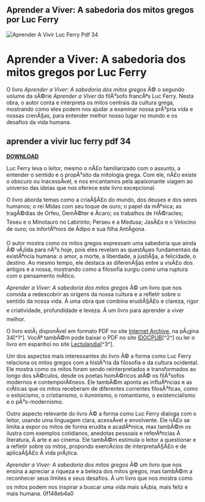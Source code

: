 ## Aprender a Viver: A sabedoria dos mitos gregos por Luc Ferry

 
![Aprender A Vivir Luc Ferry Pdf 34](https://encrypted-tbn3.gstatic.com/images?q=tbn:ANd9GcQsEc4mHpr_rmWiSE79g83uxW-_inb9L7UXpcEvQpJvFJT0MFQlybi0MqL2)

 
# Aprender a Viver: A sabedoria dos mitos gregos por Luc Ferry
 
O livro *Aprender a Viver: A sabedoria dos mitos gregos* Ã© o segundo volume da sÃ©rie *Aprender a Viver* do filÃ³sofo francÃªs Luc Ferry. Nesta obra, o autor conta e interpreta os mitos centrais da cultura grega, mostrando como eles podem nos ajudar a examinar nossa prÃ³pria vida e nossas crenÃ§as, para entender melhor nosso lugar no mundo e os desafios da vida humana.
 
## aprender a vivir luc ferry pdf 34


[**DOWNLOAD**](https://conttooperting.blogspot.com/?l=2tK67J)

 
Luc Ferry leva o leitor, mesmo o nÃ£o familiarizado com o assunto, a entender o sentido e o propÃ³sito da mitologia grega. Com ele, nÃ£o existe o obscuro ou inacessÃ­vel, e nos encantamos pela apaixonante viagem ao universo das ideias que nos oferece este livro excepcional.
 
O livro aborda temas como a criaÃ§Ã£o do mundo, dos deuses e dos seres humanos; o rei Midas com seu toque de ouro; o papel da mÃºsica; as tragÃ©dias de Orfeu, DemÃ©ter e Ãcaro; os trabalhos de HÃ©racles; Teseu e o Minotauro no Labirinto; Perseu e a Medusa; JasÃ£o e o Velocino de ouro; os infortÃºnios de Ãdipo e sua filha AntÃ­gona.
 
O autor mostra como os mitos gregos expressam uma sabedoria que ainda Ã© vÃ¡lida para nÃ³s hoje, pois eles revelam as questÃµes fundamentais da existÃªncia humana: o amor, a morte, a liberdade, a justiÃ§a, a felicidade, o destino. Ao mesmo tempo, ele destaca as diferenÃ§as entre a visÃ£o dos antigos e a nossa, mostrando como a filosofia surgiu como uma ruptura com o pensamento mÃ­tico.
 
*Aprender a Viver: A sabedoria dos mitos gregos* Ã© um livro que nos convida a redescobrir as origens da nossa cultura e a refletir sobre o sentido da nossa vida. Ã uma obra que combina erudiÃ§Ã£o e clareza, rigor e criatividade, profundidade e leveza. Ã um livro para aprender a viver melhor.
 
O livro estÃ¡ disponÃ­vel em formato PDF no site [Internet Archive](https://archive.org/details/luc-ferry-aprender-a-viver-02-a-sabedoria-dos-mitos-gregos), na pÃ¡gina 34[^1^]. VocÃª tambÃ©m pode baixar o PDF no site [IDOCPUB](https://idoc.pub/download/aprender-a-viver-luc-ferry1pdf-pnxkgwk00g4v)[^2^] ou ler o livro em espanhol no site [Lectulandia](https://ww3.lectulandia.com/book/aprender-a-vivir-luc-ferry/)[^3^].
  
Um dos aspectos mais interessantes do livro Ã© a forma como Luc Ferry relaciona os mitos gregos com a histÃ³ria da filosofia e da cultura ocidental. Ele mostra como os mitos foram sendo reinterpretados e transformados ao longo dos sÃ©culos, desde os poetas homÃ©ricos atÃ© os filÃ³sofos modernos e contemporÃ¢neos. Ele tambÃ©m aponta as influÃªncias e as crÃ­ticas que os mitos receberam de diferentes correntes filosÃ³ficas, como o estoicismo, o cristianismo, o iluminismo, o romantismo, o existencialismo e o pÃ³s-modernismo.
 
Outro aspecto relevante do livro Ã© a forma como Luc Ferry dialoga com o leitor, usando uma linguagem clara, acessÃ­vel e envolvente. Ele nÃ£o se limita a expor os mitos de forma erudita e acadÃªmica, mas tambÃ©m os ilustra com exemplos cotidianos, anedotas pessoais e referÃªncias Ã  literatura, Ã  arte e ao cinema. Ele tambÃ©m estimula o leitor a questionar e a refletir sobre os mitos, propondo exercÃ­cios de interpretaÃ§Ã£o e de aplicaÃ§Ã£o Ã  vida prÃ¡tica.
 
*Aprender a Viver: A sabedoria dos mitos gregos* Ã© um livro que nos ensina a apreciar a riqueza e a beleza dos mitos gregos, mas tambÃ©m a reconhecer seus limites e seus desafios. Ã um livro que nos mostra como os mitos podem nos inspirar a buscar uma vida mais sÃ¡bia, mais feliz e mais humana.
 0f148eb4a0
